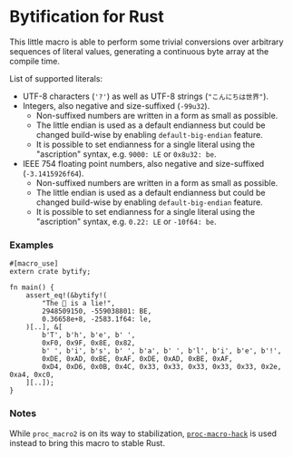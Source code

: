 ﻿# Bytification for Rust

This little macro is able to perform some trivial conversions over arbitrary sequences of literal values, generating a continuous byte array at the compile time.

List of supported literals:

* UTF-8 characters (`'?'`) as well as UTF-8 strings (`"こんにちは世界"`).
* Integers, also negative and size-suffixed (`-99u32`).
    * Non-suffixed numbers are written in a form as small as possible.
    * The little endian is used as a default endianness but could be changed build-wise by enabling `default-big-endian` feature.
    * It is possible to set endianness for a single literal using the "ascription" syntax, e.g. `9000: LE` or `0x8u32: be`.
* IEEE 754 floating point numbers, also negative and size-suffixed (`-3.1415926f64`).
    * Non-suffixed numbers are written in a form as small as possible.
    * The little endian is used as a default endianness but could be changed build-wise by enabling `default-big-endian` feature.
    * It is possible to set endianness for a single literal using the "ascription" syntax, e.g. `0.22: LE` or `-10f64: be`.

### Examples

```
#[macro_use]
extern crate bytify;

fn main() {
    assert_eq!(&bytify!(
        "The 🎂 is a lie!",
        2948509150, -559038801: BE,
        0.36658e+8, -2583.1f64: le,
    )[..], &[
        b'T', b'h', b'e', b' ',
        0xF0, 0x9F, 0x8E, 0x82,
        b' ', b'i', b's', b' ', b'a', b' ', b'l', b'i', b'e', b'!',
        0xDE, 0xAD, 0xBE, 0xAF, 0xDE, 0xAD, 0xBE, 0xAF,
        0xD4, 0xD6, 0x0B, 0x4C, 0x33, 0x33, 0x33, 0x33, 0x33, 0x2e, 0xa4, 0xc0,
    ][..]);
}
```
### Notes

While `proc_macro2` is on its way to stabilization, [`proc-macro-hack`](https://crates.io/crates/proc-macro-hack) is used instead to bring this macro to stable Rust. 
